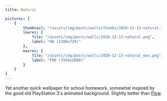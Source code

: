 ```yaml
---
title: Natural

pictures: [
	{
		thumbnail: "/assets/img/posts/walls/thumbs/2020-12-13-natural.jpg",
		lowres: {
			file: "/assets/img/posts/walls/2020-12-13-natural.png",
			label: "HD (1280x720)"
		},
		maxres: {
			file: "/assets/img/posts/walls/2020-12-13-natural_max.png",
			label: "FHD (1920x1080)"
		}
	}
]
---
```

Yet another quick wallpaper for school homework, somewhat inspired by the good old PlayStation 3's animated background. Slightly better than [Flow](2020-12-13-flow).
